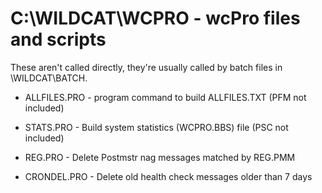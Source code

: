 # C:\WILDCAT\WCPRO - wcPro files and scripts

These aren't called directly, they're usually called by batch files in
\WILDCAT\BATCH.

- ALLFILES.PRO - program command to build ALLFILES.TXT (PFM not included)

- STATS.PRO - Build system statistics (WCPRO.BBS) file (PSC not included)

- REG.PRO - Delete Postmstr nag messages matched by REG.PMM 

- CRONDEL.PRO - Delete old health check messages older than 7 days
